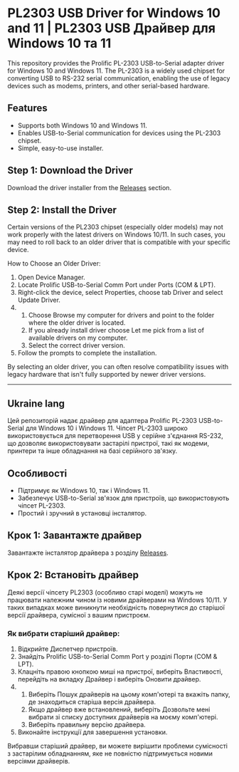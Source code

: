 # PL2303 USB Driver for Windows 10 and 11 | PL2303 USB Драйвер для Windows 10 та 11
This repository provides the Prolific PL-2303 USB-to-Serial adapter driver for Windows 10 and Windows 11. The PL-2303 is a widely used chipset for converting USB to RS-232 serial communication, enabling the use of legacy devices such as modems, printers, and other serial-based hardware.

## Features
- Supports both Windows 10 and Windows 11.
- Enables USB-to-Serial communication for devices using the PL-2303 chipset.
- Simple, easy-to-use installer.

## Step 1: Download the Driver
Download the driver installer from the [Releases](https://github.com/semklim/PL2303-USB-Driver-Windows-10-11/releases/) section.

## Step 2: Install the Driver
Certain versions of the PL2303 chipset (especially older models) may not work properly with the latest drivers on Windows 10/11. In such cases, you may need to roll back to an older driver that is compatible with your specific device.

How to Choose an Older Driver:
1) Open Device Manager.
2) Locate Prolific USB-to-Serial Comm Port under Ports (COM & LPT).
3) Right-click the device, select Properties, choose tab Driver and select Update Driver.
4)   1. Choose Browse my computer for drivers and point to the folder where the older driver is located.
     2. If you already install driver choose Let me pick from a list of available drivers on my computer.
     3. Select the correct driver version.
6) Follow the prompts to complete the installation.

By selecting an older driver, you can often resolve compatibility issues with legacy hardware that isn't fully supported by newer driver versions.

<hr/>

## Ukraine lang
Цей репозиторій надає драйвер для адаптера Prolific PL-2303 USB-to-Serial для Windows 10 і Windows 11. Чіпсет PL-2303 широко використовується для перетворення USB у серійне з'єднання RS-232, що дозволяє використовувати застарілі пристрої, такі як модеми, принтери та інше обладнання на базі серійного зв'язку.

## Особливості
- Підтримує як Windows 10, так і Windows 11.
- Забезпечує USB-to-Serial зв'язок для пристроїв, що використовують чіпсет PL-2303.
- Простий і зручний в установці інсталятор.

## Крок 1: Завантажте драйвер
Завантажте інсталятор драйвера з розділу [Releases](https://github.com/semklim/PL2303-USB-Driver-Windows-10-11/releases/).

## Крок 2: Встановіть драйвер
Деякі версії чіпсету PL2303 (особливо старі моделі) можуть не працювати належним чином із новими драйверами на Windows 10/11. У таких випадках може виникнути необхідність повернутися до старішої версії драйвера, сумісної з вашим пристроєм.

### Як вибрати старіший драйвер:
1. Відкрийте Диспетчер пристроїв.
2. Знайдіть Prolific USB-to-Serial Comm Port у розділі Порти (COM & LPT).
3. Клацніть правою кнопкою миші на пристрої, виберіть Властивості, перейдіть на вкладку Драйвер і виберіть Оновити драйвер.
4. 
   1. Виберіть Пошук драйверів на цьому комп'ютері та вкажіть папку, де знаходиться старіша версія драйвера.
   2. Якщо драйвер вже встановлений, виберіть Дозвольте мені вибрати зі списку доступних драйверів на моєму комп'ютері.
   3. Виберіть правильну версію драйвера.
5. Виконайте інструкції для завершення установки.

Вибравши старіший драйвер, ви можете вирішити проблеми сумісності з застарілим обладнанням, яке не повністю підтримується новими версіями драйверів.
